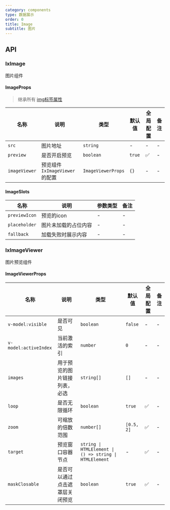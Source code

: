 ```yaml
---
category: components
type: 数据展示
order: 0
title: Image
subtitle: 图片
---
```


## API

### IxImage

图片组件

#### ImageProps

> 继承所有 [img标签属性](https://developer.mozilla.org/en-US/docs/Web/HTML/Element/img)

| 名称 | 说明 | 类型  | 默认值 | 全局配置 | 备注 |
| --- | --- | --- | --- | --- | --- |
| `src` | 图片地址 | `string` | - | - | - |
| `preview` | 是否开启预览 | `boolean` | `true` | ✅ | - |
| `imageViewer` | 预览组件`IxImageViewer`的配置 | `ImageViewerProps` | `{}` | - | - |

#### ImageSlots

| 名称 | 说明 | 参数类型 | 备注 |
| --- | --- | --- | --- |
| `previewIcon` | 预览的icon | - | - |
| `placeholder` | 图片未加载的占位内容 | - | - |
| `fallback` | 加载失败时展示内容 | - | - |

### IxImageViewer

图片预览组件

#### ImageViewerProps

| 名称 | 说明 | 类型  | 默认值 | 全局配置 | 备注 |
| --- | --- | --- | --- | --- | --- |
| `v-model:visible` | 是否可见 | `boolean` | `false` | - | - |
| `v-model:activeIndex` | 当前激活的索引 | `number` | `0` | - | - |
| `images` | 用于预览的图片链接列表，必选 | `string[]` | `[]` | - | - |
| `loop` | 是否无限循环 | `boolean` | `true` | ✅ | - |
| `zoom` | 可缩放的倍数范围 | `number[]` | `[0.5, 2]` | ✅ | - |
| `target` | 预览窗口容器节点 | `string \| HTMLElement \| () => string \| HTMLElement` | - | ✅ | - |
| `maskClosable` | 是否可以通过点击遮罩层关闭预览 | `boolean` | `true` | ✅ | - |
